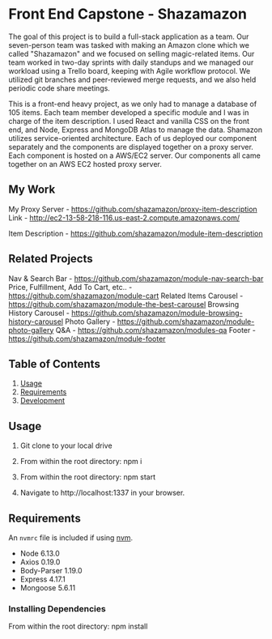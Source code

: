# Front End Capstone - Shazamazon

The goal of this project is to build a full-stack application as a team.  Our seven-person team was tasked with making an Amazon clone which we called "Shazamazon" and we focused on selling magic-related items.  Our team worked in two-day sprints with daily standups and we managed our workload using a Trello board, keeping with Agile workflow protocol.  We utilized git branches and peer-reviewed merge requests, and we also held periodic code share meetings.

This is a front-end heavy project, as we only had to manage a database of 105 items.  Each team member developed a specific module and I was in charge of the item description.  I used React and vanilla CSS on the front end, and Node, Express and MongoDB Atlas to manage the data. Shamazon utilizes service-oriented architecture.  Each of us deployed our component separately and the components are displayed together on a proxy server.  Each component is hosted on a AWS/EC2 server.  Our components all came together on an AWS EC2 hosted proxy server.


## My Work

My Proxy Server - https://github.com/shazamazon/proxy-item-description
Link - http://ec2-13-58-218-116.us-east-2.compute.amazonaws.com/

Item Description - https://github.com/shazamazon/module-item-description


## Related Projects

Nav & Search Bar - https://github.com/shazamazon/module-nav-search-bar
Price, Fulfillment, Add To Cart, etc.. - https://github.com/shazamazon/module-cart
Related Items Carousel - https://github.com/shazamazon/module-the-best-carousel
Browsing History Carousel - https://github.com/shazamazon/module-browsing-history-carousel
Photo Gallery - https://github.com/shazamazon/module-photo-gallery
Q&A - https://github.com/shazamazon/modules-qa
Footer - https://github.com/shazamazon/module-footer

## Table of Contents

1. [Usage](#Usage)
1. [Requirements](#requirements)
1. [Development](#development)

## Usage

1. Git clone to your local drive

2. From within the root directory:
  npm i

3. From within the root directory:
  npm start

4. Navigate to http://localhost:1337 in your browser.

## Requirements

An `nvmrc` file is included if using [nvm](https://github.com/creationix/nvm).

- Node 6.13.0
- Axios 0.19.0
- Body-Parser 1.19.0
- Express 4.17.1
- Mongoose 5.6.11

### Installing Dependencies

From within the root directory:
npm install


